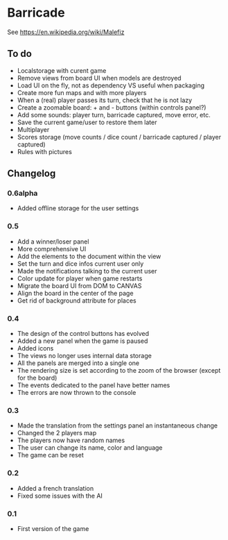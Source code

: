# Barricade

See https://en.wikipedia.org/wiki/Malefiz


## To do

* Localstorage with curent game
* Remove views from board UI when models are destroyed
* Load UI on the fly, not as dependency VS useful when packaging
* Create more fun maps and with more players
* When a (real) player passes its turn, check that he is not lazy
* Create a zoomable board: + and - buttons (within controls panel?)
* Add some sounds: player turn, barricade captured, move error, etc.
* Save the current game/user to restore them later
* Multiplayer
* Scores storage (move counts / dice count / barricade captured / player captured)
* Rules with pictures


## Changelog

### 0.6alpha

* Added offline storage for the user settings


### 0.5

* Add a winner/loser panel
* More comprehensive UI
* Add the elements to the document within the view
* Set the turn and dice infos current user only
* Made the notifications talking to the current user
* Color update for player when game restarts
* Migrate the board UI from DOM to CANVAS
* Align the board in the center of the page
* Get rid of background attribute for places


### 0.4

* The design of the control buttons has evolved
* Added a new panel when the game is paused
* Added icons
* The views no longer uses internal data storage
* All the panels are merged into a single one
* The rendering size is set according to the zoom of the browser (except for the board)
* The events dedicated to the panel have better names
* The errors are now thrown to the console


### 0.3

* Made the translation from the settings panel an instantaneous change
* Changed the 2 players map
* The players now have random names
* The user can change its name, color and language
* The game can be reset


### 0.2

* Added a french translation
* Fixed some issues with the AI


### 0.1

* First version of the game
